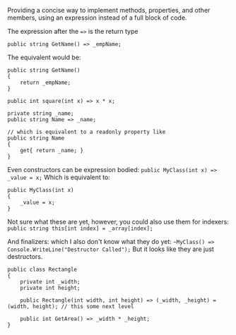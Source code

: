 Providing a concise way to implement methods, properties, and other members, using an expression instead of a full block of code. 

The expression after the `=>` is the return type

`public string GetName() => _empName;`

The equivalent would be: 
```
public string GetName()
{
	return _empName;
}
```

`public int square(int x) => x * x;`

```
private string _name;
public string Name => _name;

// which is equivalent to a readonly property like
public string Name
{ 
	get{ return _name; }
}
```
Even constructors can be expression bodied: 
`public MyClass(int x) => _value = x;`
Which is equivalent to: 
```
public MyClass(int x)
{ 
	_value = x;
}
```

Not sure what these are yet, however, you could also use them for indexers: 
`public string this[int index] = _array[index];`

And finalizers: which I also don't know what they do yet: 
`~MyClass() => Console.WriteLine("Destructor Called");`
But it looks like they are just destructors.

```
public class Rectangle
{ 
	private int _width;
	private int height;

	public Rectangle(int width, int height) => (_width, _height) = (width, height); // this some next level

	public int GetArea() => _width * _height;
}
```
